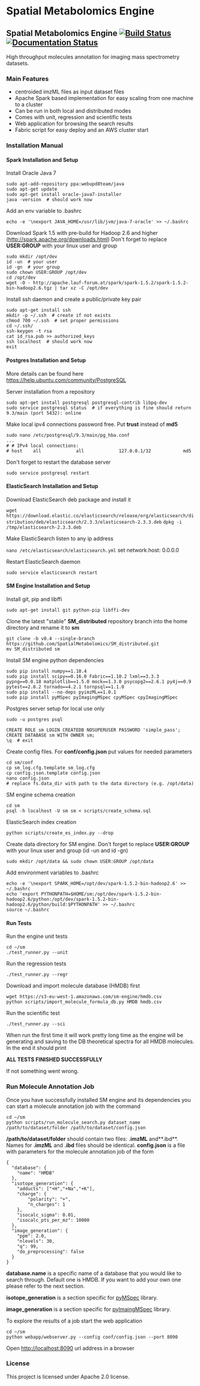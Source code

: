 # Spatial Metabolomics Engine

## Spatial Metabolomics Engine [![Build Status](https://travis-ci.org/SpatialMetabolomics/SM_distributed.svg?branch=master)](https://travis-ci.org/SpatialMetabolomics/SM_distributed) [![Documentation Status](https://readthedocs.org/projects/sm-distributed/badge/?version=latest)](http://sm-distributed.readthedocs.org/en/latest/?badge=latest)
High throughput molecules annotation for imaging mass spectrometry datasets.

### Main Features
- centroided imzML files as input dataset files
- Apache Spark based implementation for easy scaling from one machine to a cluster
- Can be run in both local and distributed modes
- Comes with unit, regression and scientific tests
- Web application for browsing the search results
- Fabric script for easy deploy and an AWS cluster start

### Installation Manual
#### Spark Installation and Setup

Install Oracle Java 7

    sudo apt-add-repository ppa:webupd8team/java
	sudo apt-get update
	sudo apt-get install oracle-java7-installer
	java -version  # should work now

Add an env variable to .bashrc
    
    echo -e '\nexport JAVA_HOME=/usr/lib/jvm/java-7-oracle' >> ~/.bashrc

Download Spark 1.5 with pre-build for Hadoop 2.6 and higher (http://spark.apache.org/downloads.html)
Don't forget to replace **USER:GROUP** with your linux user and group 
    
    sudo mkdir /opt/dev
    id -un  # your user
    id -gn  # your group
	sudo chown USER:GROUP /opt/dev
	cd /opt/dev
	wget -O - http://apache.lauf-forum.at/spark/spark-1.5.2/spark-1.5.2-bin-hadoop2.6.tgz | tar xz -C /opt/dev

Install ssh daemon and create a public/private key pair

    sudo apt-get install ssh
    mkdir -p ~/.ssh  # create if not exists
    chmod 700 ~/.ssh  # set proper permissions
    cd ~/.ssh/
	ssh-keygen -t rsa
	cat id_rsa.pub >> authorized_keys
	ssh localhost  # should work now
	exit
    
#### Postgres Installation and Setup
More details can be found here https://help.ubuntu.com/community/PostgreSQL

Server installation from a repository

    sudo apt-get install postgresql postgresql-contrib libpq-dev
	sudo service postgresql status  # if everything is fine should return 9.3/main (port 5432): online
	
Make local ipv4 connections password free. Put **trust** instead of **md5**
    
    sudo nano /etc/postgresql/9.3/main/pg_hba.conf
    ...
    # # IPv4 local connections:
    # host    all             all             127.0.0.1/32            md5

Don't forget to restart the database server

    sudo service postgresql restart
	
#### ElasticSearch Installation and Setup

Download ElasticSearch deb package and install it

`wget https://download.elastic.co/elasticsearch/release/org/elasticsearch/distribution/deb/elasticsearch/2.3.3/elasticsearch-2.3.3.deb`
`dpkg -i /tmp/elasticsearch-2.3.3.deb`

Make ElasticSearch listen to any ip address

`nano /etc/elasticsearch/elasticsearch.yml`
set network.host: 0.0.0.0

Restart ElasticSearch daemon

`sudo service elasticsearch restart`

#### SM Engine Installation and Setup

Install git, pip and libffi

	sudo apt-get install git python-pip libffi-dev
	
Clone the latest "stable" **SM_distributed** repository branch into the home directory and rename it to **sm**
	
	git clone -b v0.4 --single-branch https://github.com/SpatialMetabolomics/SM_distributed.git
	mv SM_distributed sm

Install SM engine python dependencies

	sudo pip install numpy==1.10.4
	sudo pip install scipy==0.16.0 Fabric==1.10.2 lxml==3.3.3 pypng==0.0.18 matplotlib==1.5.0 mock==1.3.0 psycopg2==2.6.1 py4j==0.9 pytest==2.8.2 tornado==4.2.1 tornpsql==1.1.0
	sudo pip install --no-deps pyimzML==1.0.1
	sudo pip install pyMSpec pyImagingMSpec cpyMSpec cpyImagingMSpec

Postgres server setup for local use only

	sudo -u postgres psql
	
	CREATE ROLE sm LOGIN CREATEDB NOSUPERUSER PASSWORD 'simple_pass';
	CREATE DATABASE sm WITH OWNER sm;
	\q  # exit

Create config files. For **conf/config.json** put values for needed parameters

	cd sm/conf
	cp sm_log.cfg.template sm_log.cfg
	cp config.json.template config.json
	nano config.json
	# replace fs.data_dir with path to the data directory (e.g. /opt/data)

SM engine schema creation

	cd sm
	psql -h localhost -U sm sm < scripts/create_schema.sql

ElasticSearch index creation

`python scripts/create_es_index.py --drop`

Create data directory for SM engine. Don't forget to replace **USER:GROUP** with your linux user and group (id -un and id -gn)

	sudo mkdir /opt/data && sudo chown USER:GROUP /opt/data

Add environment variables to .bashrc

    echo -e '\nexport SPARK_HOME=/opt/dev/spark-1.5.2-bin-hadoop2.6' >> ~/.bashrc
    echo 'export PYTHONPATH=$HOME/sm:/opt/dev/spark-1.5.2-bin-hadoop2.6/python:/opt/dev/spark-1.5.2-bin-hadoop2.6/python/build:$PYTHONPATH' >> ~/.bashrc
    source ~/.bashrc
    
#### Run Tests
Run the engine unit tests

	cd ~/sm
    ./test_runner.py --unit

Run the regression tests

    ./test_runner.py --regr

Download and import molecule database (HMDB) first

    wget https://s3-eu-west-1.amazonaws.com/sm-engine/hmdb.csv
    python scripts/import_molecule_formula_db.py HMDB hmdb.csv

Run the scientific test
    
    ./test_runner.py --sci
		
When run the first time it will work pretty long time as the engine will be generating and saving to the DB theoretical spectra
for all HMDB molecules. In the end it should print


**ALL TESTS FINISHED SUCCESSFULLY**


If not something went wrong.

### Run Molecule Annotation Job
Once you have successfully installed SM engine and its dependencies you can start a molecule annotation job with the command
    
    cd ~/sm
    python scripts/run_molecule_search.py dataset_name /path/to/dataset/folder /path/to/dataset/config.json

**/path/to/dataset/folder** should contain two files: **.imzML** and**.ibd**. Names for **.imzML** and **.ibd** files
should be identical. **config.json** is a file with parameters for the molecule annotation job of the form
 
    {
      "database": {
        "name": "HMDB"
      },
      "isotope_generation": {
        "adducts": ["+H","+Na","+K"],
        "charge": {
            "polarity": "+",
            "n_charges": 1
        },
        "isocalc_sigma": 0.01,
        "isocalc_pts_per_mz": 10000
      },
      "image_generation": {
        "ppm": 2.0,
        "nlevels": 30,
        "q": 99,
        "do_preprocessing": false
      }
    }


**database.name** is a specific name of a database that you would like to search through. Default one is HMDB.
If you want to add your own one please refer to the next section.

**isotope_generation** is a section specific for [pyMSpec](https://github.com/alexandrovteam/pyMS) library.

**image_generation** is a section specific for [pyImaingMSpec](https://github.com/alexandrovteam/pyIMS) library.

To explore the results of a job start the web application
 
    cd ~/sm
	python webapp/webserver.py --config conf/config.json --port 8090
	
Open [http://localhost:8090](http://localhost:8090) url address in a browser

### License

This project is licensed under Apache 2.0 license.
